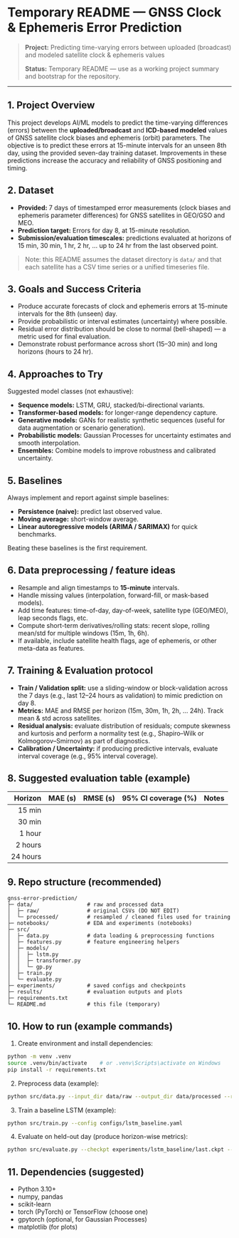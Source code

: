 # Temporary README — GNSS Clock & Ephemeris Error Prediction

> **Project:** Predicting time-varying errors between uploaded (broadcast) and modeled satellite clock & ephemeris values
>
> **Status:** Temporary README — use as a working project summary and bootstrap for the repository.

---

## 1. Project Overview

This project develops AI/ML models to predict the time-varying differences (errors) between the **uploaded/broadcast** and **ICD-based modeled** values of GNSS satellite clock biases and ephemeris (orbit) parameters. The objective is to predict these errors at 15-minute intervals for an unseen 8th day, using the provided seven-day training dataset. Improvements in these predictions increase the accuracy and reliability of GNSS positioning and timing.

## 2. Dataset

* **Provided:** 7 days of timestamped error measurements (clock biases and ephemeris parameter differences) for GNSS satellites in GEO/GSO and MEO.
* **Prediction target:** Errors for day 8, at 15-minute resolution.
* **Submission/evaluation timescales:** predictions evaluated at horizons of 15 min, 30 min, 1 hr, 2 hr, ... up to 24 hr from the last observed point.

> Note: this README assumes the dataset directory is `data/` and that each satellite has a CSV time series or a unified timeseries file.

## 3. Goals and Success Criteria

* Produce accurate forecasts of clock and ephemeris errors at 15-minute intervals for the 8th (unseen) day.
* Provide probabilistic or interval estimates (uncertainty) where possible.
* Residual error distribution should be close to normal (bell-shaped) — a metric used for final evaluation.
* Demonstrate robust performance across short (15–30 min) and long horizons (hours to 24 hr).

## 4. Approaches to Try

Suggested model classes (not exhaustive):

* **Sequence models:** LSTM, GRU, stacked/bi-directional variants.
* **Transformer-based models:** for longer-range dependency capture.
* **Generative models:** GANs for realistic synthetic sequences (useful for data augmentation or scenario generation).
* **Probabilistic models:** Gaussian Processes for uncertainty estimates and smooth interpolation.
* **Ensembles:** Combine models to improve robustness and calibrated uncertainty.

## 5. Baselines

Always implement and report against simple baselines:

* **Persistence (naive):** predict last observed value.
* **Moving average:** short-window average.
* **Linear autoregressive models (ARIMA / SARIMAX)** for quick benchmarks.

Beating these baselines is the first requirement.

## 6. Data preprocessing / feature ideas

* Resample and align timestamps to **15-minute** intervals.
* Handle missing values (interpolation, forward-fill, or mask-based models).
* Add time features: time-of-day, day-of-week, satellite type (GEO/MEO), leap seconds flags, etc.
* Compute short-term derivatives/rolling stats: recent slope, rolling mean/std for multiple windows (15m, 1h, 6h).
* If available, include satellite health flags, age of ephemeris, or other meta-data as features.

## 7. Training & Evaluation protocol

* **Train / Validation split:** use a sliding-window or block-validation across the 7 days (e.g., last 12–24 hours as validation) to mimic prediction on day 8.
* **Metrics:** MAE and RMSE per horizon (15m, 30m, 1h, 2h, ... 24h). Track mean & std across satellites.
* **Residual analysis:** evaluate distribution of residuals; compute skewness and kurtosis and perform a normality test (e.g., Shapiro–Wilk or Kolmogorov–Smirnov) as part of diagnostics.
* **Calibration / Uncertainty:** if producing predictive intervals, evaluate interval coverage (e.g., 95% interval coverage).

## 8. Suggested evaluation table (example)

|  Horizon | MAE (s) | RMSE (s) | 95% CI coverage (%) | Notes |
| -------: | ------: | -------: | ------------------: | ----- |
|   15 min |         |          |                     |       |
|   30 min |         |          |                     |       |
|   1 hour |         |          |                     |       |
|  2 hours |         |          |                     |       |
| 24 hours |         |          |                     |       |

## 9. Repo structure (recommended)

```
gnss-error-prediction/
├─ data/                 # raw and processed data
│  ├─ raw/               # original CSVs (DO NOT EDIT)
│  └─ processed/         # resampled / cleaned files used for training
├─ notebooks/            # EDA and experiments (notebooks)
├─ src/
│  ├─ data.py            # data loading & preprocessing functions
│  ├─ features.py        # feature engineering helpers
│  ├─ models/
│  │  ├─ lstm.py
│  │  ├─ transformer.py
│  │  └─ gp.py
│  ├─ train.py
│  └─ evaluate.py
├─ experiments/          # saved configs and checkpoints
├─ results/              # evaluation outputs and plots
├─ requirements.txt
└─ README.md             # this file (temporary)
```

## 10. How to run (example commands)

1. Create environment and install dependencies:

```bash
python -m venv .venv
source .venv/bin/activate    # or .venv\Scripts\activate on Windows
pip install -r requirements.txt
```

2. Preprocess data (example):

```bash
python src/data.py --input_dir data/raw --output_dir data/processed --resample 15min
```

3. Train a baseline LSTM (example):

```bash
python src/train.py --config configs/lstm_baseline.yaml
```

4. Evaluate on held-out day (produce horizon-wise metrics):

```bash
python src/evaluate.py --checkpt experiments/lstm_baseline/last.ckpt --test_data data/processed/day8.csv
```

## 11. Dependencies (suggested)

* Python 3.10+
* numpy, pandas
* scikit-learn
* torch (PyTorch) or TensorFlow (choose one)
* gpytorch (optional, for Gaussian Processes)
* matplotlib (for plots)


